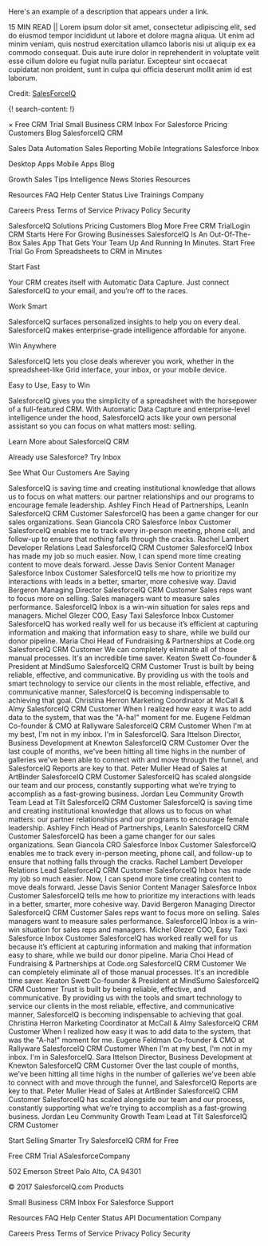 Here's an example of a description that appears under a link.

15 MIN READ || Lorem ipsum dolor sit amet, consectetur adipiscing elit, sed do eiusmod tempor incididunt ut labore et dolore magna aliqua. Ut enim ad minim veniam, quis nostrud exercitation ullamco laboris nisi ut aliquip ex ea commodo consequat. Duis aute irure dolor in reprehenderit in voluptate velit esse cillum dolore eu fugiat nulla pariatur. Excepteur sint occaecat cupidatat non proident, sunt in culpa qui officia deserunt mollit anim id est laborum.

Credit: [SalesForceIQ](https://www.salesforceiq.com/)



{! search-content: !}


×
Free CRM Trial
Small Business CRM
Inbox For Salesforce
Pricing
Customers
Blog
SalesforceIQ CRM

Sales Data Automation
Sales Reporting
Mobile
Integrations
Salesforce Inbox

Desktop Apps
Mobile Apps
Blog

Growth
Sales Tips
Intelligence
News
Stories
Resources

Resources
FAQ
Help Center
Status
Live Trainings
Company

Careers
Press
Terms of Service
Privacy Policy
Security
 
 
 
SalesforceIQ
Solutions 
Pricing
Customers
Blog
More 
Free CRM TrialLogin
CRM Starts Here For Growing Businesses
SalesforceIQ Is An Out-Of-The-Box Sales App That Gets Your Team Up And Running In Minutes.
Start Free Trial
Go From Spreadsheets to CRM in Minutes


Start Fast

Your CRM creates itself with Automatic Data Capture. Just connect SalesforceIQ to your email, and you’re off to the races.


Work Smart

SalesforceIQ surfaces personalized insights to help you on every deal. SalesforceIQ makes enterprise-grade intelligence affordable for anyone.


Win Anywhere

SalesforceIQ lets you close deals wherever you work, whether in the spreadsheet-like Grid interface, your inbox, or your mobile device.

Easy to Use, Easy to Win

SalesforceIQ gives you the simplicity of a spreadsheet with the horsepower of a full-featured CRM. With Automatic Data Capture and enterprise-level intelligence under the hood, SalesforceIQ acts like your own personal assistant so you can focus on what matters most: selling. 

Learn More about SalesforceIQ CRM



Already use Salesforce? Try Inbox


See What Our Customers Are Saying


SalesforceIQ is saving time and creating institutional knowledge that allows us to focus on what matters: our partner relationships and our programs to encourage female leadership.
Ashley Finch
Head of Partnerships, LeanIn
SalesforceIQ CRM Customer
SalesforceIQ has been a game changer for our sales organizations.
Sean Giancola
CRO
Salesforce Inbox Customer
SalesforceIQ enables me to track every in-person meeting, phone call, and follow-up to ensure that nothing falls through the cracks.
Rachel Lambert
Developer Relations Lead
SalesforceIQ CRM Customer
SalesforceIQ Inbox has made my job so much easier. Now, I can spend more time creating content to move deals forward.
Jesse Davis
Senior Content Manager
Salesforce Inbox Customer
SalesforceIQ tells me how to prioritize my interactions with leads in a better, smarter, more cohesive way.
David Bergeron
Managing Director
SalesforceIQ CRM Customer
Sales reps want to focus more on selling. Sales managers want to measure sales performance. SalesforceIQ Inbox is a win-win situation for sales reps and managers.
Michel Glezer
COO, Easy Taxi
Salesforce Inbox Customer
SalesforceIQ has worked really well for us because it’s efficient at capturing information and making that information easy to share, while we build our donor pipeline.
Maria Choi
Head of Fundraising & Partnerships at Code.org
SalesforceIQ CRM Customer
We can completely eliminate all of those manual processes. It's an incredible time saver.
Keaton Swett
Co-founder & President at MindSumo
SalesforceIQ CRM Customer
Trust is built by being reliable, effective, and communicative. By providing us with the tools and smart technology to service our clients in the most reliable, effective, and communicative manner, SalesforceIQ is becoming indispensable to achieving that goal.
Christina Herron
Marketing Coordinator at McCall & Almy
SalesforceIQ CRM Customer
When I realized how easy it was to add data to the system, that was the "A-ha!" moment for me.
Eugene Feldman
Co-founder & CMO at Rallyware
SalesforceIQ CRM Customer
When I'm at my best, I'm not in my inbox. I'm in SalesforceIQ.
Sara Ittelson
Director, Business Development at Knewton
SalesforceIQ CRM Customer
Over the last couple of months, we've been hitting all time highs in the number of galleries we've been able to connect with and move through the funnel, and SalesforceIQ Reports are key to that.
Peter Muller
Head of Sales at ArtBinder
SalesforceIQ CRM Customer
SalesforceIQ has scaled alongside our team and our process, constantly supporting what we’re trying to accomplish as a fast-growing business.
Jordan Leu
Community Growth Team Lead​ at Tilt
SalesforceIQ CRM Customer
SalesforceIQ is saving time and creating institutional knowledge that allows us to focus on what matters: our partner relationships and our programs to encourage female leadership.
Ashley Finch
Head of Partnerships, LeanIn
SalesforceIQ CRM Customer
SalesforceIQ has been a game changer for our sales organizations.
Sean Giancola
CRO
Salesforce Inbox Customer
SalesforceIQ enables me to track every in-person meeting, phone call, and follow-up to ensure that nothing falls through the cracks.
Rachel Lambert
Developer Relations Lead
SalesforceIQ CRM Customer
SalesforceIQ Inbox has made my job so much easier. Now, I can spend more time creating content to move deals forward.
Jesse Davis
Senior Content Manager
Salesforce Inbox Customer
SalesforceIQ tells me how to prioritize my interactions with leads in a better, smarter, more cohesive way.
David Bergeron
Managing Director
SalesforceIQ CRM Customer
Sales reps want to focus more on selling. Sales managers want to measure sales performance. SalesforceIQ Inbox is a win-win situation for sales reps and managers.
Michel Glezer
COO, Easy Taxi
Salesforce Inbox Customer
SalesforceIQ has worked really well for us because it’s efficient at capturing information and making that information easy to share, while we build our donor pipeline.
Maria Choi
Head of Fundraising & Partnerships at Code.org
SalesforceIQ CRM Customer
We can completely eliminate all of those manual processes. It's an incredible time saver.
Keaton Swett
Co-founder & President at MindSumo
SalesforceIQ CRM Customer
Trust is built by being reliable, effective, and communicative. By providing us with the tools and smart technology to service our clients in the most reliable, effective, and communicative manner, SalesforceIQ is becoming indispensable to achieving that goal.
Christina Herron
Marketing Coordinator at McCall & Almy
SalesforceIQ CRM Customer
When I realized how easy it was to add data to the system, that was the "A-ha!" moment for me.
Eugene Feldman
Co-founder & CMO at Rallyware
SalesforceIQ CRM Customer
When I'm at my best, I'm not in my inbox. I'm in SalesforceIQ.
Sara Ittelson
Director, Business Development at Knewton
SalesforceIQ CRM Customer
Over the last couple of months, we've been hitting all time highs in the number of galleries we've been able to connect with and move through the funnel, and SalesforceIQ Reports are key to that.
Peter Muller
Head of Sales at ArtBinder
SalesforceIQ CRM Customer
SalesforceIQ has scaled alongside our team and our process, constantly supporting what we’re trying to accomplish as a fast-growing business.
Jordan Leu
Community Growth Team Lead​ at Tilt
SalesforceIQ CRM Customer

																																					
Start Selling Smarter
Try SalesforceIQ CRM for Free

Free CRM Trial
ASalesforceCompany

502 Emerson Street
Palo Alto, CA 94301

© 2017 SalesforceIQ.com
Products

Small Business CRM
Inbox For Salesforce
Support

Resources
FAQ
Help Center
Status
API Documentation
Company

Careers
Press
Terms of Service
Privacy Policy
Security
 
 
 
 
